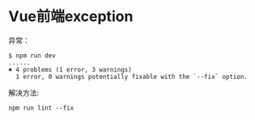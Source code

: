 # Vue前端exception
异常：
```
$ npm run dev
......
✖ 4 problems (1 error, 3 warnings)
  1 error, 0 warnings potentially fixable with the `--fix` option.
```
解决方法:
```
npm run lint --fix
```